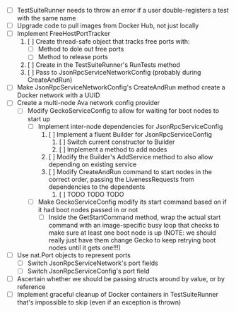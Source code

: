 * [ ] TestSuiteRunner needs to throw an error if a user double-registers a test with the same name
* [ ] Upgrade code to pull images from Docker Hub, not just locally
* [ ] Implement FreeHostPortTracker
    1. [ ] Create thread-safe object that tracks free ports with:
        * [ ] Method to dole out free ports
        * [ ] Method to release ports
    2. [ ] Create in the TestSuiteRunner's RunTests method
    3. [ ] Pass to JsonRpcServiceNetworkConfig (probably during CreateAndRun)
* [ ] Make JsonRpcServiceNetworkConfig's CreateAndRun method create a Docker network with a UUID
* [ ] Create a multi-node Ava network config provider
    * [ ] Modify GeckoServiceConfig to allow for waiting for boot nodes to start up
        * [ ] Implement inter-node dependencies for JsonRpcServiceConfig
            1. [ ] Implement a fluent Builder for JsonRpcServiceConfig
                1. [ ] Switch current constructor to Builder
                2. [ ] Implement a method to add nodes
            2. [ ] Modify the Builder's AddService method to also allow depending on existing service
            3. [ ] Modify CreateAndRun command to start nodes in the correct order, passing the LivenessRequests from dependencies to the dependents
                1. [ ] TODO TODO TODO
        * [ ] Make GeckoServiceConfig modify its start command based on if it had boot nodes passed in or not
            * [ ] Inside the GetStartCommand method, wrap the actual start command with an image-specific busy loop that checks to make sure at least one boot node is up (NOTE: we should really just have them change Gecko to keep retrying boot nodes until it gets one!!!)
* [ ] Use nat.Port objects to represent ports
    * [ ] Switch JsonRpcServiceNetwork's port fields
    * [ ] Switch JsonRpcServiceConfig's port field
* [ ] Ascertain whether we should be passing structs around by value, or by reference
* [ ] Implement graceful cleanup of Docker containers in TestSuiteRunner that's impossible to skip (even if an exception is thrown)
